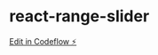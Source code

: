# react-range-slider

[Edit in Codeflow ⚡️](https://stackblitz.com/~/github.com/theanuraggupta/react-range-slider)